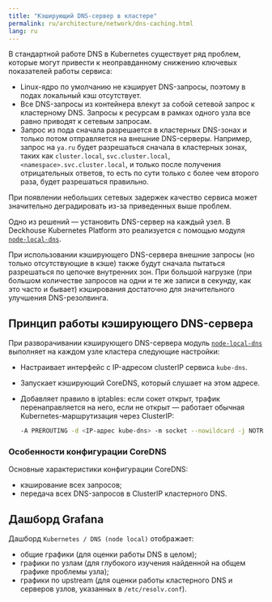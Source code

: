 ```yaml
---
title: "Кэширующий DNS-сервер в кластере"
permalink: ru/architecture/network/dns-caching.html
lang: ru
---
```


<!-- перенесено с некоторыми изменениями из https://deckhouse.ru/products/kubernetes-platform/documentation/v1/modules/node-local-dns/ -->

В стандартной работе DNS в Kubernetes существует ряд проблем, которые могут привести к неоправданному снижению ключевых показателей работы сервиса:

- Linux-ядро по умолчанию не кэширует DNS-запросы, поэтому в подах локальный кэш отсутствует.
- Все DNS-запросы из контейнера влекут за собой сетевой запрос к кластерному DNS. Запросы к ресурсам в рамках одного узла все равно приводят к сетевым запросам.
- Запрос из пода сначала разрешается в кластерных DNS-зонах и только потом отправляется на внешние DNS-серверы. Например, запрос на `ya.ru` будет разрешаться сначала в кластерных зонах, таких как `cluster.local`, `svc.cluster.local`, `<namespace>.svc.cluster.local`, и только после получения отрицательных ответов, то есть по сути только с более чем второго раза, будет разрешаться правильно.

При появлении небольших сетевых задержек качество сервиса может значительно деградировать из-за приведенных выше проблем.

Одно из решений — установить DNS-сервер на каждый узел.
В Deckhouse Kubernetes Platform это реализуется с помощью модуля [`node-local-dns`](../../modules/node-local-dns/).

При использовании кэширующего DNS-сервера внешние запросы (но только отсутствующие в кэше) также будут сначала пытаться разрешаться по цепочке внутренних зон.
При большой нагрузке (при большом количестве запросов на одни и те же записи в секунду, как это часто и бывает) кэширования достаточно для значительного улучшения DNS-резолвинга.

## Принцип работы кэширующего DNS-сервера

При разворачивании кэширующего DNS-сервера модуль [`node-local-dns`](../../modules/node-local-dns/) выполняет на каждом узле кластера следующие настройки:

- Настраивает интерфейс с IP-адресом clusterIP сервиса `kube-dns`.
- Запускает кэширующий CoreDNS, который слушает на этом адресе.
- Добавляет правило в iptables: если сокет открыт, трафик перенаправляется на него, если не открыт — работает обычная Kubernetes-маршрутизация через ClusterIP:

  ```bash
  -A PREROUTING -d <IP-адрес kube-dns> -m socket --nowildcard -j NOTRACK
  ```

### Особенности конфигурации CoreDNS

Основные характеристики конфигурации CoreDNS:

- кэширование всех запросов;
- передача всех DNS-запросов в ClusterIP кластерного DNS.

## Дашборд Grafana

Дашборд `Kubernetes / DNS (node local)` отображает:

- общие графики (для оценки работы DNS в целом);
- графики по узлам (для глубокого изучения найденной на общем графике проблемы узла);
- графики по upstream (для оценки работы кластерного DNS и серверов узлов, указанных в `/etc/resolv.conf`).
